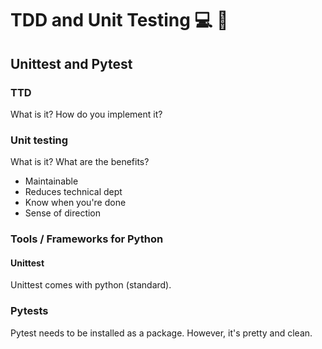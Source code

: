# TDD and Unit Testing 💻 👊
## Unittest and Pytest 

### TTD 
What is it?
How do you implement it?

### Unit testing
What is it?
What are the benefits?
- Maintainable
- Reduces technical dept
- Know when you're done
- Sense of direction

 ### Tools / Frameworks for Python

 #### Unittest
Unittest comes with python (standard). 

### Pytests
Pytest needs to be installed as a package. However, it's pretty and clean.
